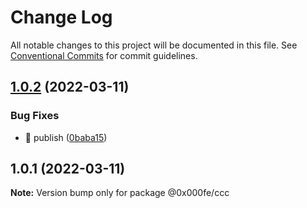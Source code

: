 # Change Log

All notable changes to this project will be documented in this file.
See [Conventional Commits](https://conventionalcommits.org) for commit guidelines.

## [1.0.2](https://github.com/whatwg6/lerna-test/compare/@0x000fe/ccc@1.0.1...@0x000fe/ccc@1.0.2) (2022-03-11)


### Bug Fixes

* 🐛 publish ([0baba15](https://github.com/whatwg6/lerna-test/commit/0baba15b37da2d22e074d87fb0556bf4bbee2906))





## 1.0.1 (2022-03-11)

**Note:** Version bump only for package @0x000fe/ccc

